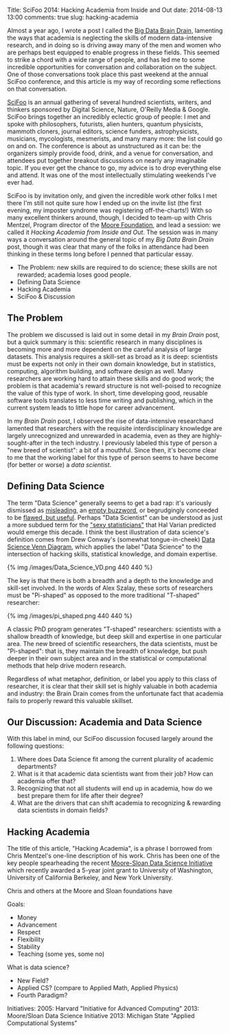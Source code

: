 Title: SciFoo 2014: Hacking Academia from Inside and Out
date: 2014-08-13 13:00
comments: true
slug: hacking-academia

<!-- PELICAN_BEGIN_SUMMARY -->
Almost a year ago, I wrote a post I called the [Big Data Brain Drain](http://jakevdp.github.io/blog/2013/10/26/big-data-brain-drain/), lamenting the ways that academia is neglecting the skills of modern data-intensive research, and in doing so is driving away many of the men and women who are perhaps best equipped to enable progress in these fields. This seemed to strike a chord with a wide range of people, and has led me to some incredible opportunities for conversation and collaboration on the subject. One of those conversations took place this past weekend at the annual SciFoo conference, and this article is my way of recording some reflections on that conversation.

[SciFoo](http://www.digital-science.com/sciencefoo/) is an annual gathering of several hundred scientists, writers, and thinkers sponsored by Digital Science, Nature, O'Reilly Media & Google. SciFoo brings together an incredibly eclectic group of people: I met and spoke with philosophers, futurists, alien hunters, quantum physicists, mammoth cloners, journal editors, science funders, astrophysicists, musicians, mycologists, mesmerists, and many many more: the list could go on and on. The conference is about as unstructured as it can be: the organizers simply provide food, drink, and a venue for conversation, and attendees put together breakout discussions on nearly any imaginable topic. If you ever get the chance to go, my advice is to drop everything else and attend. It was one of the most intellectually stimulating weekends I've ever had.

<!-- PELICAN_END_SUMMARY -->

SciFoo is by invitation only, and given the incredible work other folks I met there I'm still not quite sure how I ended up on the invite list (the first evening, my imposter syndrome was registering off-the-charts!) With so many excellent thinkers around, though, I decided to team-up with Chris Mentzel, Program director of the [Moore Foundation](http://www.moore.org/), and lead a session: we called it *Hacking Academia from Inside and Out*. The session was in many ways a conversation around the general topic of my *Big Data Brain Drain* post, though it was clear that many of the folks in attendance had been thinking in these terms long before I penned that particular essay.

- The Problem: new skills are required to do science; these skills are not rewarded; academia loses good people.
- Defining Data Science
- Hacking Academia
- SciFoo & Discussion


## The Problem
The problem we discussed is laid out in some detail in my *Brain Drain* post, but a quick summary is this: scientific research in many disciplines is becoming more and more dependent on the careful analysis of large datasets. This analysis requires a skill-set as broad as it is deep: scientists must be experts not only in their own domain knowledge, but in statistics, computing, algorithm building, and software design as well. Many researchers are working hard to attain these skills and do good work; the problem is that academia's reward structure is not well-poised to recognize the value of this type of work. In short, time developing good, reusable software tools translates to less time writing and publishing, which in the current system leads to little hope for career advancement.

In my *Brain Drain* post, I observed the rise of data-intensive researchand lamented that researchers with the requisite interdisciplinary knowledge are largely unrecognized and unrewarded in academia, even as they are highly-sought-after in the tech industry.
I previously labeled this type of person a "new breed of scientist": a bit of a mouthful. Since then, it's become clear to me that the working label for this type of person seems to have become (for better or worse) a *data scientist*.


## Defining Data Science
The term "Data Science" generally seems to get a bad rap: it's variously dismissed as [misleading](http://insideanalysis.com/2013/08/a-data-science-rant/), an [empty buzzword](http://www.forbes.com/sites/gilpress/2013/08/19/data-science-whats-the-half-life-of-a-buzzword/), or begrudgingly conceeded to be [flawed, but useful](http://radar.oreilly.com/2011/05/data-science-terminology.html). Perhaps "Data Scientist" can be understood as just a more subdued term for the ["sexy statisticians"](http://www.nytimes.com/2009/08/06/technology/06stats.html) that Hal Varian predicted would emerge this decade. I think the best illustration of data science's definition comes from Drew Conway's (somewhat tongue-in-cheek) [Data Science Venn Diagram](http://drewconway.com/zia/2013/3/26/the-data-science-venn-diagram), which applies the label "Data Science" to the intersection of hacking skills, statistical knowledge, and domain expertise.

{% img /images/Data_Science_VD.png 440 440 %}

The key is that there is both a breadth and a depth to the knowledge and skill-set involved. In the words of Alex Szalay, these sorts of researchers must be "Pi-shaped" as opposed to the more traditional "T-shaped" researcher:

{% img /images/pi_shaped.png 440 440 %}

A classic PhD program generates "T-shaped" researchers: scientists with a shallow breadth of knowledge, but deep skill and expertise in one particular area.
The new breed of scientific researchers, the data scientists, must be "Pi-shaped": that is, they maintain the breadth of knowledge, but push deeper in their own subject area and in the statistical or computational methods that help drive modern research.

Regardless of what metaphor, definition, or label you apply to this class of researcher, it is clear that their skill set is highly valuable in both academia and industry: the Brain Drain comes from the unfortunate fact that academia fails to properly reward this valuable skillset.

## Our Discussion: Academia and Data Science
With this label in mind, our SciFoo discussion focused largely around the following questions:

1. Where does Data Science fit among the current plurality of academic departments?
2. What is it that academic data scientists want from their job? How can academia offer that?
3. Recognizing that not all students will end up in academia, how do we best prepare them for life after their degree?
4. What are the drivers that can shift academia to recognizing & rewarding data scientists in domain fields?


## Hacking Academia
The title of this article, "Hacking Academia", is a phrase I borrowed from Chris Mentzel's one-line description of his work. Chris has been one of the key people spearheading the recent [Moore-Sloan Data Science Initiative](http://www.moore.org/programs/science/data-driven-discovery/data-science-environments) which recently awarded a 5-year joint grant to University of Washington, University of California Berkeley, and New York University.

Chris and others at the Moore and Sloan foundations have 





Goals:
- Money
- Advancement
- Respect
- Flexibility
- Stability
- Teaching (some yes, some no)

What is data science?
- New Field?
- Applied CS? (compare to Applied Math, Applied Physics)
- Fourth Paradigm?

Initiatives:
2005: Harvard "Initiative for Advanced Computing"
2013: Moore/Sloan Data Science Initiative
2013: Michigan State "Applied Computational Systems"